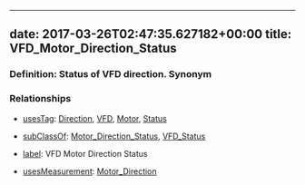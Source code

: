 
---
date: 2017-03-26T02:47:35.627182+00:00
title: VFD_Motor_Direction_Status
---
### Definition: Status of VFD direction. Synonym

### Relationships

* [usesTag](https://brickschema.org/schema/1.0/BrickFrame#usesTag): [Direction](https://brickschema.org/schema/1.0/BrickTag#Direction), [VFD](https://brickschema.org/schema/1.0/BrickTag#VFD), [Motor](https://brickschema.org/schema/1.0/BrickTag#Motor), [Status](https://brickschema.org/schema/1.0/BrickTag#Status)

* [subClassOf](http://www.w3.org/2000/01/rdf-schema#subClassOf): [Motor_Direction_Status](https://brickschema.org/schema/1.0/Brick#Motor_Direction_Status), [VFD_Status](https://brickschema.org/schema/1.0/Brick#VFD_Status)

* [label](http://www.w3.org/2000/01/rdf-schema#label): VFD Motor Direction Status

* [usesMeasurement](https://brickschema.org/schema/1.0/BrickFrame#usesMeasurement): [Motor_Direction](https://brickschema.org/schema/1.0/Brick#Motor_Direction)
